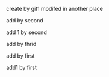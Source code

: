 create by git1  modifed in another place

add by second


add 1 by second

add by thrid

add by first

add1 by first
